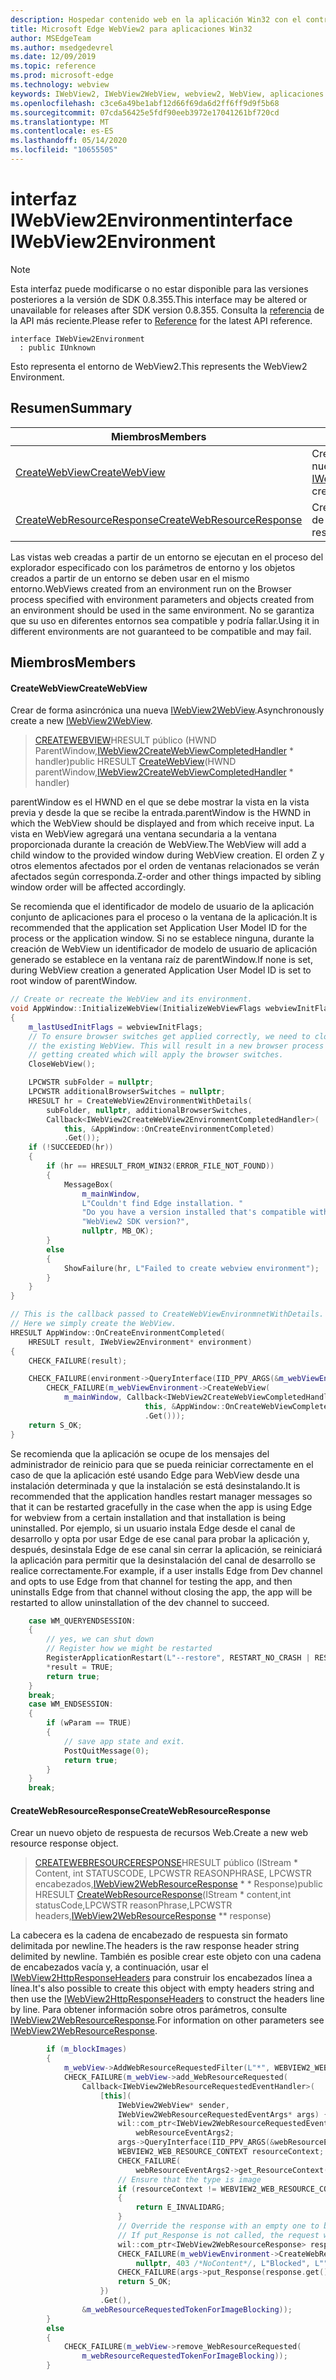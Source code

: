 ```yaml
---
description: Hospedar contenido web en la aplicación Win32 con el control Microsoft Edge WebView2
title: Microsoft Edge WebView2 para aplicaciones Win32
author: MSEdgeTeam
ms.author: msedgedevrel
ms.date: 12/09/2019
ms.topic: reference
ms.prod: microsoft-edge
ms.technology: webview
keywords: IWebView2, IWebView2WebView, webview2, WebView, aplicaciones Win32, Win32, Edge
ms.openlocfilehash: c3ce6a49be1abf12d66f69da6d2ff6ff9d9f5b68
ms.sourcegitcommit: 07cda56425e5fdf90eeb3972e17041261bf720cd
ms.translationtype: MT
ms.contentlocale: es-ES
ms.lasthandoff: 05/14/2020
ms.locfileid: "10655505"
---
```

# <span data-ttu-id="262ec-104">interfaz IWebView2Environment</span><span class="sxs-lookup"><span data-stu-id="262ec-104">interface IWebView2Environment</span></span> 

> [!NOTE]
> <span data-ttu-id="262ec-105">Esta interfaz puede modificarse o no estar disponible para las versiones posteriores a la versión de SDK 0.8.355.</span><span class="sxs-lookup"><span data-stu-id="262ec-105">This interface may be altered or unavailable for releases after SDK version 0.8.355.</span></span> <span data-ttu-id="262ec-106">Consulta la [referencia](../../../webview2-api-reference.md) de la API más reciente.</span><span class="sxs-lookup"><span data-stu-id="262ec-106">Please refer to [Reference](../../../webview2-api-reference.md) for the latest API reference.</span></span>

```
interface IWebView2Environment
  : public IUnknown
```

<span data-ttu-id="262ec-107">Esto representa el entorno de WebView2.</span><span class="sxs-lookup"><span data-stu-id="262ec-107">This represents the WebView2 Environment.</span></span>

## <span data-ttu-id="262ec-108">Resumen</span><span class="sxs-lookup"><span data-stu-id="262ec-108">Summary</span></span>

 <span data-ttu-id="262ec-109">Miembros</span><span class="sxs-lookup"><span data-stu-id="262ec-109">Members</span></span>                        | <span data-ttu-id="262ec-110">Descripciones</span><span class="sxs-lookup"><span data-stu-id="262ec-110">Descriptions</span></span>
--------------------------------|---------------------------------------------
[<span data-ttu-id="262ec-111">CreateWebView</span><span class="sxs-lookup"><span data-stu-id="262ec-111">CreateWebView</span></span>](#createwebview) | <span data-ttu-id="262ec-112">Crear de forma asincrónica una nueva [IWebView2WebView](IWebView2WebView.md).</span><span class="sxs-lookup"><span data-stu-id="262ec-112">Asynchronously create a new [IWebView2WebView](IWebView2WebView.md).</span></span>
[<span data-ttu-id="262ec-113">CreateWebResourceResponse</span><span class="sxs-lookup"><span data-stu-id="262ec-113">CreateWebResourceResponse</span></span>](#createwebresourceresponse) | <span data-ttu-id="262ec-114">Crear un nuevo objeto de respuesta de recursos Web.</span><span class="sxs-lookup"><span data-stu-id="262ec-114">Create a new web resource response object.</span></span>

<span data-ttu-id="262ec-115">Las vistas web creadas a partir de un entorno se ejecutan en el proceso del explorador especificado con los parámetros de entorno y los objetos creados a partir de un entorno se deben usar en el mismo entorno.</span><span class="sxs-lookup"><span data-stu-id="262ec-115">WebViews created from an environment run on the Browser process specified with environment parameters and objects created from an environment should be used in the same environment.</span></span> <span data-ttu-id="262ec-116">No se garantiza que su uso en diferentes entornos sea compatible y podría fallar.</span><span class="sxs-lookup"><span data-stu-id="262ec-116">Using it in different environments are not guaranteed to be compatible and may fail.</span></span>

## <span data-ttu-id="262ec-117">Miembros</span><span class="sxs-lookup"><span data-stu-id="262ec-117">Members</span></span>

#### <span data-ttu-id="262ec-118">CreateWebView</span><span class="sxs-lookup"><span data-stu-id="262ec-118">CreateWebView</span></span> 

<span data-ttu-id="262ec-119">Crear de forma asincrónica una nueva [IWebView2WebView](IWebView2WebView.md).</span><span class="sxs-lookup"><span data-stu-id="262ec-119">Asynchronously create a new [IWebView2WebView](IWebView2WebView.md).</span></span>

> <span data-ttu-id="262ec-120">[CREATEWEBVIEW](#createwebview)HRESULT público (HWND ParentWindow,[IWebView2CreateWebViewCompletedHandler](IWebView2CreateWebViewCompletedHandler.md) \* handler)</span><span class="sxs-lookup"><span data-stu-id="262ec-120">public HRESULT [CreateWebView](#createwebview)(HWND parentWindow,[IWebView2CreateWebViewCompletedHandler](IWebView2CreateWebViewCompletedHandler.md) \* handler)</span></span>

<span data-ttu-id="262ec-121">parentWindow es el HWND en el que se debe mostrar la vista en la vista previa y desde la que se recibe la entrada.</span><span class="sxs-lookup"><span data-stu-id="262ec-121">parentWindow is the HWND in which the WebView should be displayed and from which receive input.</span></span> <span data-ttu-id="262ec-122">La vista en WebView agregará una ventana secundaria a la ventana proporcionada durante la creación de WebView.</span><span class="sxs-lookup"><span data-stu-id="262ec-122">The WebView will add a child window to the provided window during WebView creation.</span></span> <span data-ttu-id="262ec-123">El orden Z y otros elementos afectados por el orden de ventanas relacionados se verán afectados según corresponda.</span><span class="sxs-lookup"><span data-stu-id="262ec-123">Z-order and other things impacted by sibling window order will be affected accordingly.</span></span>

<span data-ttu-id="262ec-124">Se recomienda que el identificador de modelo de usuario de la aplicación conjunto de aplicaciones para el proceso o la ventana de la aplicación.</span><span class="sxs-lookup"><span data-stu-id="262ec-124">It is recommended that the application set Application User Model ID for the process or the application window.</span></span> <span data-ttu-id="262ec-125">Si no se establece ninguna, durante la creación de WebView un identificador de modelo de usuario de aplicación generado se establece en la ventana raíz de parentWindow.</span><span class="sxs-lookup"><span data-stu-id="262ec-125">If none is set, during WebView creation a generated Application User Model ID is set to root window of parentWindow.</span></span> 

```cpp
// Create or recreate the WebView and its environment.
void AppWindow::InitializeWebView(InitializeWebViewFlags webviewInitFlags)
{
    m_lastUsedInitFlags = webviewInitFlags;
    // To ensure browser switches get applied correctly, we need to close
    // the existing WebView. This will result in a new browser process
    // getting created which will apply the browser switches.
    CloseWebView();

    LPCWSTR subFolder = nullptr;
    LPCWSTR additionalBrowserSwitches = nullptr;
    HRESULT hr = CreateWebView2EnvironmentWithDetails(
        subFolder, nullptr, additionalBrowserSwitches,
        Callback<IWebView2CreateWebView2EnvironmentCompletedHandler>(
            this, &AppWindow::OnCreateEnvironmentCompleted)
            .Get());
    if (!SUCCEEDED(hr))
    {
        if (hr == HRESULT_FROM_WIN32(ERROR_FILE_NOT_FOUND))
        {
            MessageBox(
                m_mainWindow,
                L"Couldn't find Edge installation. "
                "Do you have a version installed that's compatible with this "
                "WebView2 SDK version?",
                nullptr, MB_OK);
        }
        else
        {
            ShowFailure(hr, L"Failed to create webview environment");
        }
    }
}

// This is the callback passed to CreateWebViewEnvironmnetWithDetails.
// Here we simply create the WebView.
HRESULT AppWindow::OnCreateEnvironmentCompleted(
    HRESULT result, IWebView2Environment* environment)
{
    CHECK_FAILURE(result);

    CHECK_FAILURE(environment->QueryInterface(IID_PPV_ARGS(&m_webViewEnvironment)));
        CHECK_FAILURE(m_webViewEnvironment->CreateWebView(
            m_mainWindow, Callback<IWebView2CreateWebViewCompletedHandler>(
                              this, &AppWindow::OnCreateWebViewCompleted)
                              .Get()));
    return S_OK;
}
```

 <span data-ttu-id="262ec-126">Se recomienda que la aplicación se ocupe de los mensajes del administrador de reinicio para que se pueda reiniciar correctamente en el caso de que la aplicación esté usando Edge para WebView desde una instalación determinada y que la instalación se está desinstalando.</span><span class="sxs-lookup"><span data-stu-id="262ec-126">It is recommended that the application handles restart manager messages so that it can be restarted gracefully in the case when the app is using Edge for webview from a certain installation and that installation is being uninstalled.</span></span> <span data-ttu-id="262ec-127">Por ejemplo, si un usuario instala Edge desde el canal de desarrollo y opta por usar Edge de ese canal para probar la aplicación y, después, desinstala Edge de ese canal sin cerrar la aplicación, se reiniciará la aplicación para permitir que la desinstalación del canal de desarrollo se realice correctamente.</span><span class="sxs-lookup"><span data-stu-id="262ec-127">For example, if a user installs Edge from Dev channel and opts to use Edge from that channel for testing the app, and then uninstalls Edge from that channel without closing the app, the app will be restarted to allow uninstallation of the dev channel to succeed.</span></span> 

```cpp
    case WM_QUERYENDSESSION:
    {
        // yes, we can shut down
        // Register how we might be restarted
        RegisterApplicationRestart(L"--restore", RESTART_NO_CRASH | RESTART_NO_HANG);
        *result = TRUE;
        return true;
    }
    break;
    case WM_ENDSESSION:
    {
        if (wParam == TRUE)
        {
            // save app state and exit.
            PostQuitMessage(0);
            return true;
        }
    }
    break;
```

#### <span data-ttu-id="262ec-128">CreateWebResourceResponse</span><span class="sxs-lookup"><span data-stu-id="262ec-128">CreateWebResourceResponse</span></span> 

<span data-ttu-id="262ec-129">Crear un nuevo objeto de respuesta de recursos Web.</span><span class="sxs-lookup"><span data-stu-id="262ec-129">Create a new web resource response object.</span></span>

> <span data-ttu-id="262ec-130">[CREATEWEBRESOURCERESPONSE](#createwebresourceresponse)HRESULT público (IStream \* Content, int STATUSCODE, LPCWSTR REASONPHRASE, LPCWSTR encabezados,[IWebView2WebResourceResponse](IWebView2WebResourceResponse.md) \* \* Response)</span><span class="sxs-lookup"><span data-stu-id="262ec-130">public HRESULT [CreateWebResourceResponse](#createwebresourceresponse)(IStream \* content,int statusCode,LPCWSTR reasonPhrase,LPCWSTR headers,[IWebView2WebResourceResponse](IWebView2WebResourceResponse.md) \*\* response)</span></span>

<span data-ttu-id="262ec-131">La cabecera es la cadena de encabezado de respuesta sin formato delimitada por newline.</span><span class="sxs-lookup"><span data-stu-id="262ec-131">The headers is the raw response header string delimited by newline.</span></span> <span data-ttu-id="262ec-132">También es posible crear este objeto con una cadena de encabezados vacía y, a continuación, usar el [IWebView2HttpResponseHeaders](IWebView2HttpResponseHeaders.md) para construir los encabezados línea a línea.</span><span class="sxs-lookup"><span data-stu-id="262ec-132">It's also possible to create this object with empty headers string and then use the [IWebView2HttpResponseHeaders](IWebView2HttpResponseHeaders.md) to construct the headers line by line.</span></span> <span data-ttu-id="262ec-133">Para obtener información sobre otros parámetros, consulte [IWebView2WebResourceResponse](IWebView2WebResourceResponse.md).</span><span class="sxs-lookup"><span data-stu-id="262ec-133">For information on other parameters see [IWebView2WebResourceResponse](IWebView2WebResourceResponse.md).</span></span>

```cpp
        if (m_blockImages)
        {
            m_webView->AddWebResourceRequestedFilter(L"*", WEBVIEW2_WEB_RESOURCE_CONTEXT_IMAGE);
            CHECK_FAILURE(m_webView->add_WebResourceRequested(
                Callback<IWebView2WebResourceRequestedEventHandler>(
                    [this](
                        IWebView2WebView* sender,
                        IWebView2WebResourceRequestedEventArgs* args) {
                        wil::com_ptr<IWebView2WebResourceRequestedEventArgs2>
                            webResourceEventArgs2;
                        args->QueryInterface(IID_PPV_ARGS(&webResourceEventArgs2));
                        WEBVIEW2_WEB_RESOURCE_CONTEXT resourceContext;
                        CHECK_FAILURE(
                            webResourceEventArgs2->get_ResourceContext(&resourceContext));
                        // Ensure that the type is image
                        if (resourceContext != WEBVIEW2_WEB_RESOURCE_CONTEXT_IMAGE)
                        {
                            return E_INVALIDARG;
                        }
                        // Override the response with an empty one to block the image.
                        // If put_Response is not called, the request will continue as normal.
                        wil::com_ptr<IWebView2WebResourceResponse> response;
                        CHECK_FAILURE(m_webViewEnvironment->CreateWebResourceResponse(
                            nullptr, 403 /*NoContent*/, L"Blocked", L"", &response));
                        CHECK_FAILURE(args->put_Response(response.get()));
                        return S_OK;
                    })
                    .Get(),
                &m_webResourceRequestedTokenForImageBlocking));
        }
        else
        {
            CHECK_FAILURE(m_webView->remove_WebResourceRequested(
                m_webResourceRequestedTokenForImageBlocking));
        }
```


